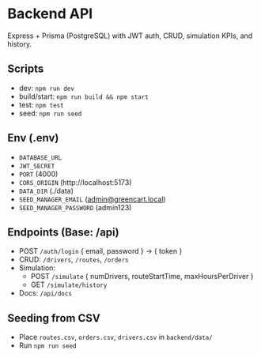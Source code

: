 # Backend API

Express + Prisma (PostgreSQL) with JWT auth, CRUD, simulation KPIs, and history.

## Scripts
- dev: `npm run dev`
- build/start: `npm run build && npm start`
- test: `npm test`
- seed: `npm run seed`

## Env (.env)
- `DATABASE_URL`
- `JWT_SECRET`
- `PORT` (4000)
- `CORS_ORIGIN` (http://localhost:5173)
- `DATA_DIR` (./data)
- `SEED_MANAGER_EMAIL` (admin@greencart.local)
- `SEED_MANAGER_PASSWORD` (admin123)

## Endpoints (Base: /api)
- POST `/auth/login` { email, password } → { token }
- CRUD: `/drivers`, `/routes`, `/orders`
- Simulation:
  - POST `/simulate` { numDrivers, routeStartTime, maxHoursPerDriver }
  - GET `/simulate/history`
- Docs: `/api/docs`

## Seeding from CSV
- Place `routes.csv`, `orders.csv`, `drivers.csv` in `backend/data/`
- Run `npm run seed`
